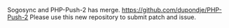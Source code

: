 Sogosync and PHP-Push-2 has merge.
https://github.com/dupondje/PHP-Push-2
Please use this new repository to submit patch and issue.
